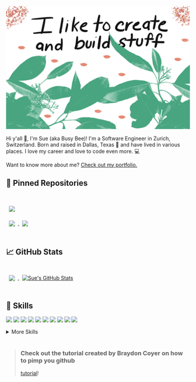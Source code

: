 <img src="/CreateandBuild.png" alt="I like to create and build things"/>

Hi y'all 👋, I'm Sue (aka Busy Bee)! I'm a Software Engineer in Zurich, Switzerland. Born and raised in Dallas, Texas 🤠 and have lived in various places. I love my career and love to code even more. 💻

Want to know more about me? [Check out my portfolio.](https://swissbusybee.github.io/)

## 📌 Pinned Repositories

<br>

<a href="https://github.com/swissbusybee/healthpassport">
  <img align="center" style="margin:1rem 0.5rem" src="https://github-readme-stats.vercel.app/api/pin/?username=swissbusybee&repo=healthpassport&title_color=ffffff&text_color=c9cacc&icon_color=4AB197&bg_color=1A2B34" />
</a>

<br>

<a href="https://github.com/epalander/rails-mini-adventure-guide">
  <img align="center" style="margin:0.5rem" src="https://github-readme-stats.vercel.app/api/pin/?username=epalander&repo=rails-mini-adventure-guide&title_color=ffffff&text_color=c9cacc&icon_color=4AB197&bg_color=1A2B34" />
</a>

<a href="https://github.com/swissbusybee/Design-Inspiration-Resources">
  <img align="center" style="margin:0.5rem" src="https://github-readme-stats.vercel.app/api/pin/?username=swissbusybee&repo=Design-Inspiration-Resources&title_color=ffffff&text_color=c9cacc&icon_color=4AB197&bg_color=1A2B34" />
</a>

<br>
<br>

## &#x1f4c8; GitHub Stats

<br>

<a href="https://github.com/swissbusybee">
  <img align="center" style="margin:0.5rem" src="https://github-readme-stats.vercel.app/api/top-langs/?username=swissbusybee&hide=html,css&title_color=ffffff&text_color=c9cacc&icon_color=4AB197&bg_color=1A2B34" />
</a>

<a href="https://github.com/swissbusybee">
  <img align="center" style="margin:0.5rem" src="https://github-readme-stats.vercel.app/api?username=swissbusybee&show_icons=true&line_height=27&count_private=true&title_color=ffffff&text_color=c9cacc&icon_color=4AB097&bg_color=1A2B34" alt="Sue's GitHub Stats" />
</a>

<br>
<br>

## 💼 Skills

![](https://img.shields.io/badge/Code-React-informational?style=flat&logo=react&logoColor=white&color=4AB197)
![](https://img.shields.io/badge/Code-Redux-informational?style=flat&logo=Redux&logoColor=white&color=4AB197)
![](https://img.shields.io/badge/Code-JavaScript-informational?style=flat&logo=JavaScript&logoColor=white&color=4AB197)
![](https://img.shields.io/badge/Code-TypeScript-informational?style=flat&logo=TypeScript&logoColor=white&color=4AB197)
![](https://img.shields.io/badge/Tools-Figma-informational?style=flat&logo=Figma&logoColor=white&color=4AB197)
![](https://img.shields.io/badge/Code-Python-informational?style=flat&logo=Python&logoColor=white&color=4AB197)
![](https://img.shields.io/badge/Code-Django-informational?style=flat&logo=django&logoColor=white&color=4AB197)
![](https://img.shields.io/badge/Code-Ruby-informational?style=flat&logo=Ruby&logoColor=white&color=4AB197)
![](https://img.shields.io/badge/Code-RubyonRails-informational?style=flat&logo=RubyonRails&logoColor=white&color=4AB197)
![](https://img.shields.io/badge/Code-Postgres-informational?style=flat&logo=Postgres&logoColor=white&color=4AB197)

<details>
<summary>More Skills</summary>
<br>

![](https://img.shields.io/badge/Style-CSS-informational?style=flat&logo=css3&logoColor=white&color=4AB197)
![](https://img.shields.io/badge/Style-Sass-informational?style=flat&logo=Sass&logoColor=white&color=4AB197)
![](https://img.shields.io/badge/Style-MaterialUI-informational?style=flat&logo=MaterialUI&logoColor=white&color=4AB197)

<br>

![](https://img.shields.io/badge/Test-Enzyme-informational?style=flat&logo=Enzyme&logoColor=white&color=4AB197)
![](https://img.shields.io/badge/Test-Jest-informational?style=flat&logo=jest&logoColor=white&color=4AB197)
![](https://img.shields.io/badge/Test-Jasmine-informational?style=flat&logo=Jasmine&logoColor=white&color=4AB197)
![](https://img.shields.io/badge/Test-Cypress-informational?style=flat&logo=Cypress&logoColor=white&color=4AB197)

<br>

![](https://img.shields.io/badge/Tools-Docker-informational?style=flat&logo=docker&logoColor=white&color=4AB197)
![](https://img.shields.io/badge/Tools-AWS-informational?style=flat&logo=aws&logoColor=white&color=4AB197)
![](https://img.shields.io/badge/Tools-NPM-informational?style=flat&logo=npm&logoColor=white&color=4AB197)
![](https://img.shields.io/badge/Tools-Postman-informational?style=flat&logo=Postman&logoColor=white&color=4AB197)
![](https://img.shields.io/badge/Tools-IntelliJ-informational?style=flat&logo=IntelliJ&logoColor=white&color=4AB197)
![](https://img.shields.io/badge/Tools-GitHub-informational?style=flat&logo=GitHub&logoColor=white&color=4AB197)
![](https://img.shields.io/badge/Tools-GitLab-informational?style=flat&logo=GitLab&logoColor=white&color=4AB197)
![](https://img.shields.io/badge/Tools-Bitbucket-informational?style=flat&logo=Bitbucket&logoColor=white&color=4AB197)
![](https://img.shields.io/badge/Tools-Jira-informational?style=flat&logo=Jira-Software&logoColor=white&color=4AB197)
![](https://img.shields.io/badge/Tools-Confluence-informational?style=flat&logo=Confluence&logoColor=white&color=4AB197)

</details>

<br>

> ### Check out the tutorial created by Braydon Coyer on how to pimp you github
>
> [tutorial](https://blog.braydoncoyer.dev/creating-a-killer-github-profile-readme-part-1)!
















